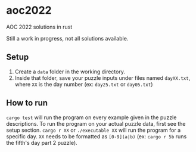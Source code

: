 # aoc2022
AOC 2022 solutions in rust

Still a work in progress, not all solutions available.

## Setup
1. Create a `data` folder in the working directory.
2. Inside that folder, save your puzzle inputs under files named `dayXX.txt`, where `XX` is the day number (ex: `day25.txt` or `day05.txt`)

## How to run
`cargo test` will run the program on every example given in the puzzle descriptions. To run the program on your actual puzzle data, first see the setup section. `cargo r XX` or `./executable XX` will run the program for a specific day. `XX` needs to be formatted as `[0-9](a|b)` (ex: `cargo r 5b` runs the fifth's day part 2 puzzle).
